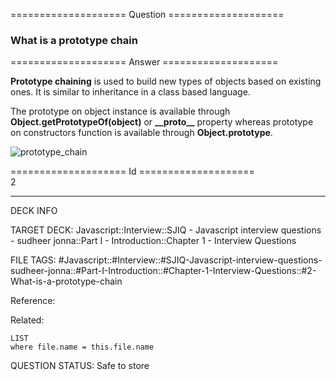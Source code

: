 ==================== Question ====================  

### What is a prototype chain  

==================== Answer ====================  

**Prototype chaining** is used to build new types of objects based on existing ones. It is similar to inheritance in a class based language.

The prototype on object instance is available through **Object.getPrototypeOf(object)** or **\_\_proto\_\_** property whereas prototype on constructors function is available through **Object.prototype**.

![prototype_chain](../../../../images/prototype_chain.png)

==================== Id ====================  
2

---

DECK INFO

TARGET DECK: Javascript::Interview::SJIQ - Javascript interview questions - sudheer jonna::Part I - Introduction::Chapter 1 - Interview Questions

FILE TAGS: #Javascript::#Interview::#SJIQ-Javascript-interview-questions-sudheer-jonna::#Part-I-Introduction::#Chapter-1-Interview-Questions::#2-What-is-a-prototype-chain

Reference:

Related:

```dataview
LIST
where file.name = this.file.name
```

QUESTION STATUS: Safe to store
